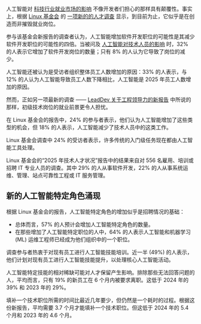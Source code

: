 人工智能对 [科技行业就业市场的影响](https://thenewstack.io/ai-will-steal-developer-jobs-but-not-how-you-think/) 不像开发者们担心的那样具有颠覆性。事实上，根据 [Linux 基金会](https://training.linuxfoundation.org/training/course-catalog/?utm_content=inline+mention) 的 [一项新的的人才调查](https://www.linuxfoundation.org/research/open-source-jobs-report-2025) 显示，到目前为止，它似乎是在创造而非摧毁就业岗位。

参与该基金会新报告的调查者认为，人工智能增加软件开发职位的可能性是其减少软件开发职位的可能性的四倍。当被问及 [人工智能对技术人员的影响](https://thenewstack.io/the-field-cto-view-ai-vibe-coding-and-developer-skillsets/) 时，32% 的人表示它增加了软件开发岗位的数量；只有 8% 的人认为它导致了岗位的减少。

人工智能还被认为是受访者组织整体员工人数增加的原因：33% 的人表示，与 12% 的人认为人工智能导致员工人数下降相比，人工智能是 2025 年员工人数增加的原因。

然而，正如另一项最新的调查 —— [LeadDev 关于工程领导力的新报告](https://thenewstack.io/tech-hiring-improves-but-managers-overworked-says-report/) 中所说的那样，初级技术岗位的就业前景更令人担忧。

在 Linux 基金会的报告中，24% 的参与者表示，他们认为人工智能增加了这些类型的机会，但 18% 的人表示，人工智能减少了技术人员中的这类工作。

Linux 基金会调查中 24% 的受访者表示，许多传统的入门级任务现在都由人工智能工具处理。

Linux 基金会的“2025 年技术人才状况”报告中的结果来自对 556 名雇用、培训或招聘 IT 专业人员的调查。其中 29% 的人从事软件开发，22% 的人从事系统运维、管理、站点可靠性工程或 IT 服务管理。

## 新的人工智能特定角色涌现

根据 Linux 基金会的报告，人工智能特定角色的增加似乎是招聘情况的基础：

* 总体而言，57% 的人预计会增加人工智能特定角色的数量。
* 在那些增加了人工智能特定职位的人中，64% 的人表示人工智能和机器学习 (ML) 运维工程师已经成为他们组织中的一个职位。

调查参与者热衷于对现有员工进行人工智能技能培训。近一半 (49%) 的人表示，他们计划对现有员工进行人工智能技能提升，以处理核心人工智能活动。

人工智能特定技能的相对稀缺可能对人才保留产生影响。排除那些无法回答问题的人，平均而言，只有 19% 的新员工在 6 个月内被要求离职。这低于 2024 年的 39% 和 2023 年的 29%。

填补一个技术职位所需的时间比最近几年要少，但仍然是一个耗时的过程。根据这份新报告，平均需要 3.7 个月才能填补一个技术职位。但这低于 2024 年的 5.4 个月和 2023 年的 4.6 个月。